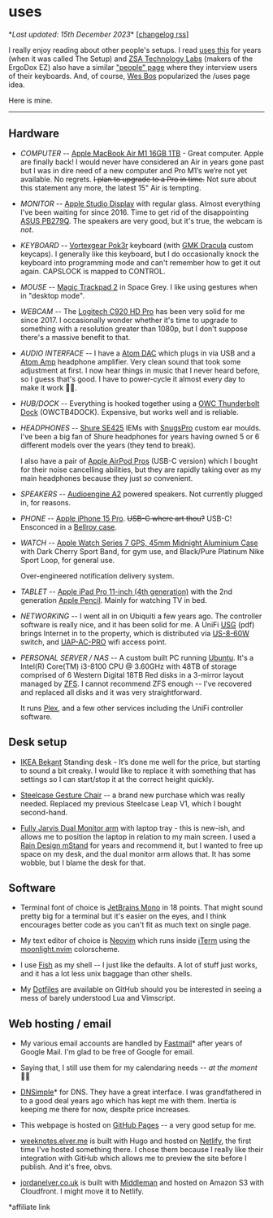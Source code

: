 # uses

\*_Last updated: 15th December 2023_\*
[[changelog rss](https://elver.me/uses/changelog.rss)]

I really enjoy reading about other people's setups. I read [uses this] for years
(when it was called The Setup) and [ZSA Technology Labs] (makers of the ErgoDox
EZ) also have a similar ["people" page] where they interview users of their
keyboards. And, of course, [Wes Bos] popularized the /uses page idea.

Here is mine.

---

## Hardware

- _COMPUTER_ -- [Apple MacBook Air M1 16GB 1TB] - Great computer. Apple are
  finally back! I would never have considered an Air in years gone past but I
  was in dire need of a new computer and Pro M1’s we’re not yet available. No
  regrets. ~~I plan to upgrade to a Pro in time.~~ Not sure about this statement
  any more, the latest 15" Air is tempting.

- _MONITOR_ -- [Apple Studio Display] with regular glass. Almost everything I've
  been waiting for since 2016. Time to get rid of the disappointing [ASUS
  PB279Q]. The speakers are very good, but it's true, the webcam is _not_.

- _KEYBOARD_ -- [Vortexgear Pok3r] keyboard (with [GMK Dracula] custom
  keycaps). I generally like this keyboard, but I do occasionally knock the
  keyboard into programming mode and can't remember how to get it out again.
  CAPSLOCK is mapped to CONTROL.

- _MOUSE_ -- [Magic Trackpad 2] in Space Grey. I like using gestures when in
  "desktop mode".

- _WEBCAM_ -- The [Logitech C920 HD Pro] has been very solid for me since 2017.
  I occasionally wonder whether it's time to upgrade to something with a
  resolution greater than 1080p, but I don't suppose there's a massive benefit
  to that.

- _AUDIO INTERFACE_ -- I have a [Atom DAC] which plugs in via USB and a [Atom
  Amp] headphone amplifier. Very clean sound that took some adjustment at first.
  I now hear things in music that I never heard before, so I guess that's good.
  I have to power-cycle it almost every day to make it work 🤷‍♂️.

- _HUB/DOCK_ -- Everything is hooked together using a [OWC Thunderbolt Dock]
  (OWCTB4DOCK). Expensive, but works well and is reliable.

- _HEADPHONES_ -- [Shure SE425] IEMs with [SnugsPro] custom ear moulds. I've
  been a big fan of Shure headphones for years having owned 5 or 6 different
  models over the years (they tend to break).

  I also have a pair of [Apple AirPod Pros] (USB-C version) which I bought for
  their noise cancelling abilities, but they are rapidly taking over as my main
  headphones because they just _so_ convenient.

- _SPEAKERS_ -- [Audioengine A2] powered speakers. Not currently plugged in, for
  reasons.

- _PHONE_ -- [Apple iPhone 15 Pro]. ~~USB-C where art thou?~~ USB-C! Ensconced
  in a [Bellroy case].

- _WATCH_ -- [Apple Watch Series 7 GPS, 45mm Midnight Aluminium Case] with Dark
  Cherry Sport Band, for gym use, and Black/Pure Platinum Nike Sport Loop, for
  general use.

  Over-engineered notification delivery system.

- _TABLET_ -- [Apple iPad Pro 11-inch (4th generation)] with the 2nd generation
  [Apple Pencil]. Mainly for watching TV in bed.

- _NETWORKING_ -- I went all in on Ubiquiti a few years ago. The controller
  software is really nice, and it has been solid for me. A UniFi [USG] (pdf)
  brings Internet in to the property, which is distributed via [US-8-60W]
  switch, and [UAP-AC-PRO] wifi access point.

- _PERSONAL SERVER / NAS_ -- A custom built PC running [Ubuntu]. It's a Intel(R)
  Core(TM) i3-8100 CPU @ 3.60GHz with 48TB of storage comprised of 6 Western
  Digital 18TB Red disks in a 3-mirror layout managed by [ZFS]. I cannot
  recommend ZFS enough -- I've recovered and replaced all disks and it was very
  straightforward.

  It runs [Plex], and a few other services including the UniFi controller
  software.

## Desk setup

- [IKEA Bekant] Standing desk - It’s done me well for the price, but starting to
  sound a bit creaky. I would like to replace it with something that has
  settings so I can start/stop it at the correct height quickly.

- [Steelcase Gesture Chair] -- a brand new purchase which was really needed.
  Replaced my previous Steelcase Leap V1, which I bought second-hand.

- [Fully Jarvis Dual Monitor arm] with laptop tray - this is new-ish, and allows
  me to position the laptop in relation to my main screen. I used a [Rain Design
  mStand] for years and recommend it, but I wanted to free up space on my desk,
  and the dual monitor arm allows that. It has some wobble, but I blame the
  desk for that.

## Software

- Terminal font of choice is [JetBrains Mono] in 18 points. That might sound
  pretty big for a terminal but it's easier on the eyes, and I think encourages
  better code as you can't fit as much text on single page.

- My text editor of choice is [Neovim] which runs inside [iTerm] using the
  [moonlight.nvim] colorscheme.

- I use [Fish] as my shell -- I just like the defaults. A lot of stuff just
  works, and it has a lot less unix baggage than other shells.

- My [Dotfiles] are available on GitHub should you be interested in seeing a
  mess of barely understood Lua and Vimscript.

## Web hosting / email

- My various email accounts are handled by [Fastmail]* after years of Google
  Mail. I'm glad to be free of Google for email.

- Saying that, I still use them for my calendaring needs -- _at the moment_ 🤦‍♂️

- [DNSimple]* for DNS. They have a great interface. I was grandfathered in to a
  good deal years ago which has kept me with them. Inertia is keeping me there
  for now, despite price increases.

- This webpage is hosted on [GitHub Pages] -- a very good setup for me.

- [weeknotes.elver.me] is built with Hugo and hosted on [Netlify], the first
  time I've hosted something there. I chose them because I really like their
  integration with GitHub which allows me to preview the site before I publish.
  And it's free, obvs.

- [jordanelver.co.uk] is built with [Middleman] and hosted on Amazon S3 with
  Cloudfront. I might move it to Netlify.

*affiliate link

["people" page]: https://people.zsa.io
[ASUS PB279Q]: https://www.asus.com/Commercial-Monitors/PB279Q/
[Apple LED Cinema Display]: https://en.wikipedia.org/wiki/Apple_Cinema_Display#LED_Cinema_Display
[Apple MacBook Air M1 16GB 1TB]: https://www.apple.com/uk/macbook-air/
[Apple Pencil]: https://www.apple.com/apple-pencil/
[Apple Watch Series 7 GPS, 45mm Midnight Aluminium Case]: https://www.apple.com/uk/apple-watch-series-7/
[Apple iPad Pro 11-inch (4th generation)]: https://www.apple.com/uk/ipad-pro/
[Apple iPhone 15 Pro]: https://www.apple.com/iphone-15-pro/
[Bellroy case]: https://bellroy.com/products/phone-case?color=cobalt&material=leather&size=i15pro
[Atom Amp]: https://jdslabs.com/product/atom-amp/
[Atom DAC]: https://jdslabs.com/product/atom-dac-plus/
[AudioEngine A2]: https://audioengineusa.com/shop/wirelessspeakers/a2-wireless-computer-speakers/
[DNSimple]: https://dnsimple.com/r/d7a9918c2a5dd7
[Dotfiles]: https://github.com/jordelver/dotfiles
[Fastmail]: https://ref.fm/u24148536
[Fish]: https://fishshell.com
[Fully Jarvis Dual Monitor arm]: https://www.fully.com/accessories/monitor-arms/jarvis-dual-monitor-arm.html
[GitHub Pages]: https://pages.github.com
[IKEA Bekant]: https://www.ikea.com/gb/en/p/bekant-desk-sit-stand-white-stained-oak-veneer-white-s19282085/
[JetBrains Mono]: https://www.jetbrains.com/lp/mono/
[Logitech C920 HD Pro]: https://www.logitech.com/en-gb/products/webcams/c920-pro-hd-webcam.960-001055.html
[Magic Trackpad 2]: https://en.wikipedia.org/wiki/Magic_Trackpad_2
[Middleman]: https://middlemanapp.com
[Neovim]: https://neovim.io
[Netlify]: https://www.netlify.com
[OWC Thunderbolt Dock]: https://www.owcdigital.com/products/thunderbolt-dock
[Rain Design mStand]: https://www.raindesigninc.com/mstand.html
[Shure SE425]: https://www.shure.com/en-GB/products/earphones/se425cl
[SnugsPro]: https://snugs.com/product/snugspro-iems/
[UAP-AC-PRO]: https://eu.store.ui.com/collections/unifi-network-wireless/products/unifi-ac-pro
[US-8-60W]: https://store.ui.com/collections/unifi-network-switching/products/unifi-switch-8-60w
[USG]: https://dl.ubnt.com/datasheets/unifi/UniFi_Security_Gateway_DS.pdf
[Vortexgear Pok3r]: http://www.vortexgear.tw/vortex2_2.asp?kind=47&kind2=220&kind3=&kind4=1006
[Wes Bos]: https://wesbos.com/uses
[ZSA Technology Labs]: https://zsa.io
[gh]: https://github.com/cli/cli
[iTerm]: https://iterm2.com
[jordanelver.co.uk]: https://jordanelver.co.uk
[moonlight.nvim]: https://github.com/shaunsingh/moonlight.nvim
[uses this]: https://usesthis.com
[weeknotes.elver.me]: https://weeknotes.elver.me
[Apple Studio Display]: https://www.apple.com/studio-display/
[Ubuntu]: https://ubuntu.com
[ZFS]: https://en.wikipedia.org/wiki/ZFS
[Plex]: https://www.plex.tv
[Apple AirPod Pros]: https://www.apple.com/uk/airpods-pro/specs/
[Steelcase Gesture Chair]: https://www.steelcase.com/products/office-chairs/gesture/
[GMK Dracula]: https://geekhack.org/index.php?topic=115268.0
